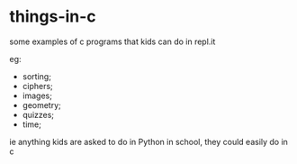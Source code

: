 # things-in-c
some examples of c programs that kids can do in repl.it

eg:   
* sorting;   
* ciphers;   
* images;   
* geometry;   
* quizzes;   
* time;   


ie anything kids are asked to do in Python in school, they could easily do in c
